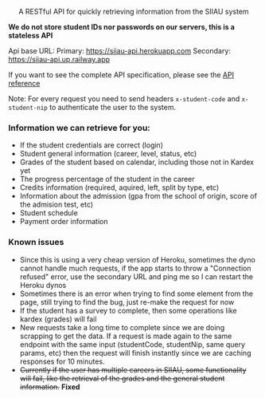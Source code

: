 <p align="center">A RESTful API for quickly retrieving information from the SIIAU system</p>

**We do not store student IDs nor passwords on our servers, this is a stateless API**

Api base URL:
Primary: https://siiau-api.herokuapp.com
Secondary: https://siiau-api.up.railway.app

If you want to see the complete API specification, please see the [API reference](https://siiau-api.herokuapp.com/api)

Note: For every request you need to send headers `x-student-code` and `x-student-nip` to authenticate the user to the system.

### Information we can retrieve for you:

- If the student credentials are correct (login)
- Student general information (career, level, status, etc)
- Grades of the student based on calendar, including those not in Kardex yet
- The progress percentage of the student in the career
- Credits information (required, aquired, left, split by type, etc)
- Information about the admission (gpa from the school of origin, score of the admision test, etc)
- Student schedule
- Payment order information

### Known issues

- Since this is using a very cheap version of Heroku, sometimes the dyno cannot handle much requests, if the app starts to throw a "Connection refused" error, use the secondary URL and ping me so I can restart the Heroku dynos
- Sometimes there is an error when trying to find some element from the page, still trying to find the bug, just re-make the request for now
- If the student has a survey to complete, then some operations like kardex (grades) will fail
- New requests take a long time to complete since we are doing scrapping to get the data. If a request is made again to the same endpoint with the same input (studentCode, studentNip, same query params, etc) then the request will finish instantly since we are caching responses for 10 minutes.
- ~~Currently if the user has multiple careers in SIIAU, some functionality will fail, like the retrieval of the grades and the general student information.~~ **Fixed**
